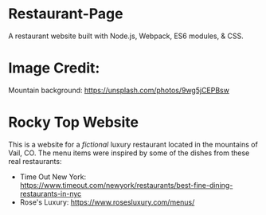 # Restaurant-Page

A restaurant website built with Node.js, Webpack, ES6 modules, &amp; CSS.

# Image Credit:

Mountain background:
https://unsplash.com/photos/9wg5jCEPBsw

# Rocky Top Website

This is a website for a _fictional_ luxury restaurant located in the mountains of Vail, CO. The menu items were inspired by some of the dishes from these real restaurants:

- Time Out New York: https://www.timeout.com/newyork/restaurants/best-fine-dining-restaurants-in-nyc
- Rose's Luxury: https://www.rosesluxury.com/menus/
